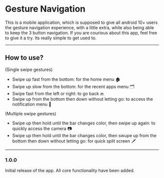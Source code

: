 # Gesture Navigation
This is a mobile application, which is supposed to give all android 10+ users the gesture navigation experience, with a little extra, while also being able to keep the 3 button navigation.
If you are courious about this app, feel free to give it a try. Its really simple to get used to.

---
## How to use?
(Single swipe gestures)
- Swipe up fast from the bottom: for the home menu 🏚️
- Swipe up slow from the bottom: for the recent apps menu 🗂️ 
- Swipe fast from the left or right: to go back 🔙
- Swipe up from the bottom then down without letting go: to access the notification menu 🔔
  
(Multiple swipe gestures)
- Swipe up then hold until the bar changes color, then swipe up again: to quickly access the camera 📷
- Swipe up then hold until the bar changes color, then swupe up from the bottom then down without letting go: for quick split screen 🗡

---
### 1.0.0
Initial release of the app. All core functionality have been added.

